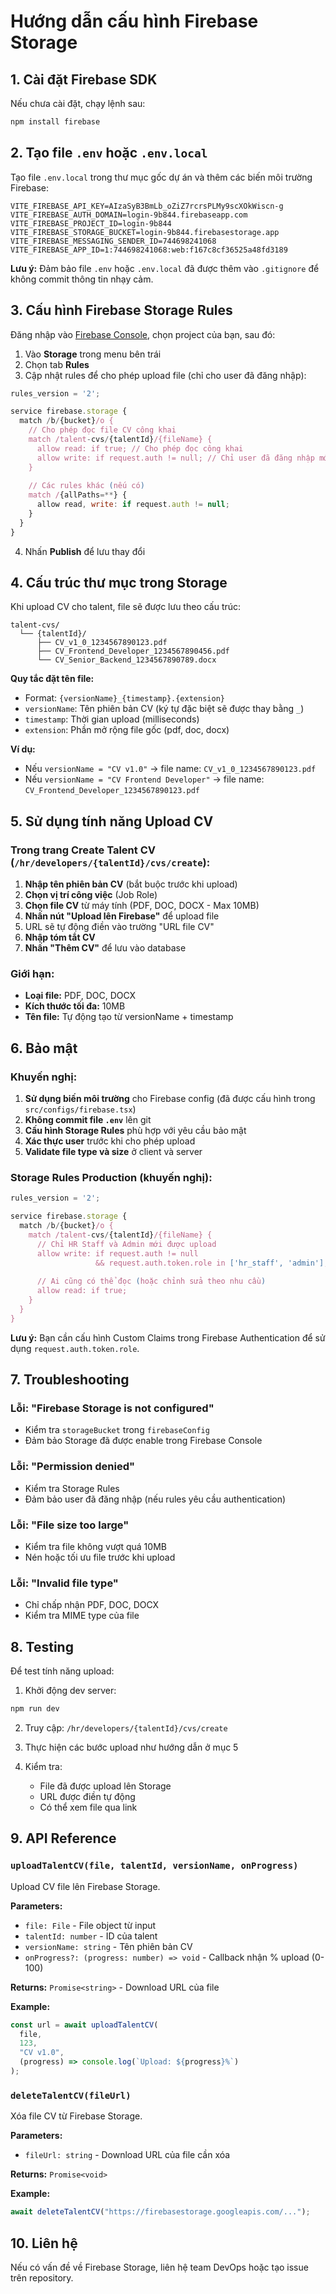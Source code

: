 # Hướng dẫn cấu hình Firebase Storage

## 1. Cài đặt Firebase SDK

Nếu chưa cài đặt, chạy lệnh sau:

```bash
npm install firebase
```

## 2. Tạo file `.env` hoặc `.env.local`

Tạo file `.env.local` trong thư mục gốc dự án và thêm các biến môi trường Firebase:

```env
VITE_FIREBASE_API_KEY=AIzaSyB3BmLb_oZiZ7rcrsPLMy9scXOkWiscn-g
VITE_FIREBASE_AUTH_DOMAIN=login-9b844.firebaseapp.com
VITE_FIREBASE_PROJECT_ID=login-9b844
VITE_FIREBASE_STORAGE_BUCKET=login-9b844.firebasestorage.app
VITE_FIREBASE_MESSAGING_SENDER_ID=744698241068
VITE_FIREBASE_APP_ID=1:744698241068:web:f167c8cf36525a48fd3189
```

**Lưu ý:** Đảm bảo file `.env` hoặc `.env.local` đã được thêm vào `.gitignore` để không commit thông tin nhạy cảm.

## 3. Cấu hình Firebase Storage Rules

Đăng nhập vào [Firebase Console](https://console.firebase.google.com/), chọn project của bạn, sau đó:

1. Vào **Storage** trong menu bên trái
2. Chọn tab **Rules**
3. Cập nhật rules để cho phép upload file (chỉ cho user đã đăng nhập):

```javascript
rules_version = '2';

service firebase.storage {
  match /b/{bucket}/o {
    // Cho phép đọc file CV công khai
    match /talent-cvs/{talentId}/{fileName} {
      allow read: if true; // Cho phép đọc công khai
      allow write: if request.auth != null; // Chỉ user đã đăng nhập mới được upload
    }
    
    // Các rules khác (nếu có)
    match /{allPaths=**} {
      allow read, write: if request.auth != null;
    }
  }
}
```

4. Nhấn **Publish** để lưu thay đổi

## 4. Cấu trúc thư mục trong Storage

Khi upload CV cho talent, file sẽ được lưu theo cấu trúc:

```
talent-cvs/
  └── {talentId}/
      ├── CV_v1_0_1234567890123.pdf
      ├── CV_Frontend_Developer_1234567890456.pdf
      └── CV_Senior_Backend_1234567890789.docx
```

**Quy tắc đặt tên file:**
- Format: `{versionName}_{timestamp}.{extension}`
- `versionName`: Tên phiên bản CV (ký tự đặc biệt sẽ được thay bằng `_`)
- `timestamp`: Thời gian upload (milliseconds)
- `extension`: Phần mở rộng file gốc (pdf, doc, docx)

**Ví dụ:**
- Nếu `versionName = "CV v1.0"` → file name: `CV_v1_0_1234567890123.pdf`
- Nếu `versionName = "CV Frontend Developer"` → file name: `CV_Frontend_Developer_1234567890123.pdf`

## 5. Sử dụng tính năng Upload CV

### Trong trang Create Talent CV (`/hr/developers/{talentId}/cvs/create`):

1. **Nhập tên phiên bản CV** (bắt buộc trước khi upload)
2. **Chọn vị trí công việc** (Job Role)
3. **Chọn file CV** từ máy tính (PDF, DOC, DOCX - Max 10MB)
4. **Nhấn nút "Upload lên Firebase"** để upload file
5. URL sẽ tự động điền vào trường "URL file CV"
6. **Nhập tóm tắt CV**
7. **Nhấn "Thêm CV"** để lưu vào database

### Giới hạn:
- **Loại file:** PDF, DOC, DOCX
- **Kích thước tối đa:** 10MB
- **Tên file:** Tự động tạo từ versionName + timestamp

## 6. Bảo mật

### Khuyến nghị:
1. **Sử dụng biến môi trường** cho Firebase config (đã được cấu hình trong `src/configs/firebase.tsx`)
2. **Không commit file `.env`** lên git
3. **Cấu hình Storage Rules** phù hợp với yêu cầu bảo mật
4. **Xác thực user** trước khi cho phép upload
5. **Validate file type và size** ở client và server

### Storage Rules Production (khuyến nghị):
```javascript
rules_version = '2';

service firebase.storage {
  match /b/{bucket}/o {
    match /talent-cvs/{talentId}/{fileName} {
      // Chỉ HR Staff và Admin mới được upload
      allow write: if request.auth != null 
                   && request.auth.token.role in ['hr_staff', 'admin'];
      
      // Ai cũng có thể đọc (hoặc chỉnh sửa theo nhu cầu)
      allow read: if true;
    }
  }
}
```

**Lưu ý:** Bạn cần cấu hình Custom Claims trong Firebase Authentication để sử dụng `request.auth.token.role`.

## 7. Troubleshooting

### Lỗi: "Firebase Storage is not configured"
- Kiểm tra `storageBucket` trong `firebaseConfig`
- Đảm bảo Storage đã được enable trong Firebase Console

### Lỗi: "Permission denied"
- Kiểm tra Storage Rules
- Đảm bảo user đã đăng nhập (nếu rules yêu cầu authentication)

### Lỗi: "File size too large"
- Kiểm tra file không vượt quá 10MB
- Nén hoặc tối ưu file trước khi upload

### Lỗi: "Invalid file type"
- Chỉ chấp nhận PDF, DOC, DOCX
- Kiểm tra MIME type của file

## 8. Testing

Để test tính năng upload:

1. Khởi động dev server:
```bash
npm run dev
```

2. Truy cập: `/hr/developers/{talentId}/cvs/create`

3. Thực hiện các bước upload như hướng dẫn ở mục 5

4. Kiểm tra:
   - File đã được upload lên Storage
   - URL được điền tự động
   - Có thể xem file qua link

## 9. API Reference

### `uploadTalentCV(file, talentId, versionName, onProgress)`

Upload CV file lên Firebase Storage.

**Parameters:**
- `file: File` - File object từ input
- `talentId: number` - ID của talent
- `versionName: string` - Tên phiên bản CV
- `onProgress?: (progress: number) => void` - Callback nhận % upload (0-100)

**Returns:** `Promise<string>` - Download URL của file

**Example:**
```typescript
const url = await uploadTalentCV(
  file,
  123,
  "CV v1.0",
  (progress) => console.log(`Upload: ${progress}%`)
);
```

### `deleteTalentCV(fileUrl)`

Xóa file CV từ Firebase Storage.

**Parameters:**
- `fileUrl: string` - Download URL của file cần xóa

**Returns:** `Promise<void>`

**Example:**
```typescript
await deleteTalentCV("https://firebasestorage.googleapis.com/...");
```

## 10. Liên hệ

Nếu có vấn đề về Firebase Storage, liên hệ team DevOps hoặc tạo issue trên repository.

